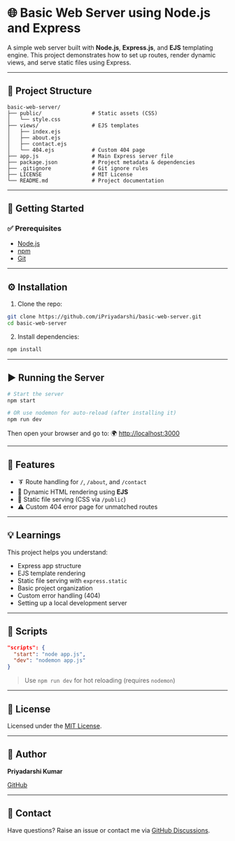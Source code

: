 # 🌐 Basic Web Server using Node.js and Express

A simple web server built with **Node.js**, **Express.js**, and **EJS** templating engine. This project demonstrates how to set up routes, render dynamic views, and serve static files using Express.

---

## 📁 Project Structure

```
basic-web-server/
├── public/                # Static assets (CSS)
│   └── style.css
├── views/                 # EJS templates
│   ├── index.ejs
│   ├── about.ejs
│   ├── contact.ejs
│   └── 404.ejs            # Custom 404 page
├── app.js                 # Main Express server file
├── package.json           # Project metadata & dependencies
├── .gitignore             # Git ignore rules
├── LICENSE                # MIT License
└── README.md              # Project documentation
```

---

## 🚀 Getting Started

### ✅ Prerequisites

* [Node.js](https://nodejs.org/)
* [npm](https://www.npmjs.com/)
* [Git](https://git-scm.com/)

---

## ⚙️ Installation

1. Clone the repo:

```bash
git clone https://github.com/iPriyadarshi/basic-web-server.git
cd basic-web-server
```

2. Install dependencies:

```bash
npm install
```

---

## ▶️ Running the Server

```bash
# Start the server
npm start

# OR use nodemon for auto-reload (after installing it)
npm run dev
```

Then open your browser and go to:
🌍 [http://localhost:3000](http://localhost:3000)

---

## 🔨 Features

* 🨭 Route handling for `/`, `/about`, and `/contact`
* 📄 Dynamic HTML rendering using **EJS**
* 🎨 Static file serving (CSS via `/public`)
* ⚠️ Custom 404 error page for unmatched routes

---

## 💡 Learnings

This project helps you understand:

* Express app structure
* EJS template rendering
* Static file serving with `express.static`
* Basic project organization
* Custom error handling (404)
* Setting up a local development server

---

## 📜 Scripts

```json
"scripts": {
  "start": "node app.js",
  "dev": "nodemon app.js"
}
```

> Use `npm run dev` for hot reloading (requires `nodemon`)

---

## 📄 License

Licensed under the [MIT License](LICENSE).

---

## 👤 Author

**Priyadarshi Kumar**

[GitHub](https://github.com/iPriyadarshi)

---

## 📢 Contact

Have questions? Raise an issue or contact me via [GitHub Discussions](https://github.com/iPriyadarshi/basic-web-server/discussions).